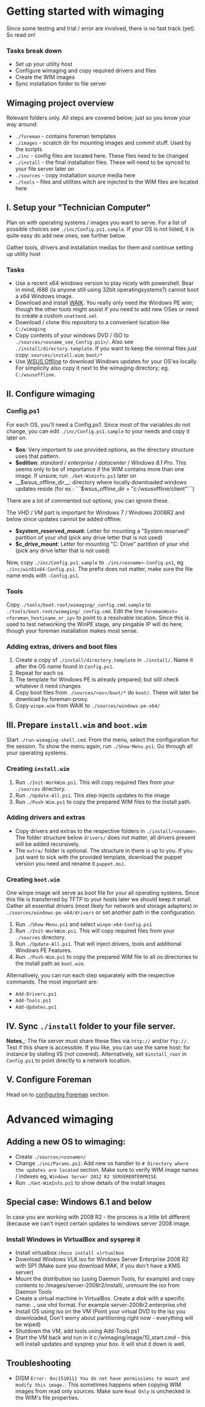 # Getting started with wimaging
Since some testing and trial / error are involved, there is no fast track (yet). So read on!

### Tasks break down
- Set up your utility host
- Configure wimaging and copy required drivers and files
- Create the WIM images
- Sync installation folder to file server

## Wimaging project overview
Relevant folders only. All steps are covered below; just so you know your way around:

- `./foreman` - contains foreman templates
- `./images` - scratch dir for mounting images and commit stuff. Used by the scripts
- `./inc` - config files are located here. These files need to be changed
- `./install` - the final installation files. These will need to be synced to your file server later on
- `./sources` - copy installation source media here
- `./tools` - files and utilities witch are injected to the WIM files are located here

## I. Setup your "Technician Computer"
Plan on with operating systems / images you want to serve. For a list of possible
choices see `./inc/Config.ps1.sample`.
If your OS is not listed, it is quite easy do add new ones, see further below.

Gather tools, drivers and installation medias for them and continue setting up utility host

### Tasks

- Use a recent x64 windows version to play nicely with powershell. Bear in mind, i686 (is anyone still using 32bit operatingsystems?) cannot boot a x64 Windows image.
- Download and install [WAIK](http://www.microsoft.com/en-us/download/details.aspx?id=30652). You really only need the Windows PE wim; though the other tools might assist if you need to add new OSes or need to create a custom `unattend.xml`
- Download / clone this repository to a convenient location like `C:/wimaging`
- Copy contents of your windows DVD / ISO to `./sources/<osname_see_Config.ps1>/`. Also see `./install/directory.template`. If you want to keep the minimal files just copy: `sources/install.wim`; `boot/*`
- Use [WSUS Offline](http://download.wsusoffline.net/) to download Windows updates for your OS'es locally. For simplicity also copy it next to the wimaging directory; eg. `C:/wsusoffline`.

## II. Configure wimaging
### Config.ps1
For each OS, you'll need a Config.ps1. Since most of the variables do not change, you can edit `./inc/Config.ps1.sample` to your needs and copy it later on.

- __$os__: Very important to use provided options, as the directory structure uses that pattern.
- __$edition__: _standard_ / _enterprise_ / _datacenter_ / _Windows 8.1 Pro_. This seems only to be of importance if the WIM contains more than one image. If unsure; run `./Get-Wiminfo.ps1` later on
- __$wsus_offline_dir__: directory where locally downloaded windows updates reside (for ex.: ```$wsus_offline_dir = "c:/wsusoffline/client"```)

There are a lot of commented out options; you can ignore these.

The VHD / VM part is important for Windows 7 / Windows 2008R2 and below since updates cannot be added offline:

- __$system_reserved_mount__: Letter for mounting a "System reserved" partition of your vhd (pick any drive letter that is not used)
- __$c_drive_mount__: Letter for mounting "C: Drive" partition of your vhd (pick any drive letter that is not used)

Now, copy `./inc/Config.ps1.sample` to `./inc/<osname>-Config.ps1`, eg `./inc/win81x64-Config.ps1`.
The prefix does not matter, make sure the file name ends with `-Config.ps1`.

### Tools
Copy `./tools/boot.root/wimaging/_config.cmd.sample` to `./tools/boot.root/wimaging/_config.cmd`.
Edit the line `foremanHost=<foreman_hostiname_or_ip>` to point to a resolvable location.
Since this is used to test networking the WinPE stage, any pingable IP will do here; though your foreman installation makes most sense.

### Adding extras, drivers and boot files
1. Create a copy of `./install/directory.template` in `./install/`. Name it after the OS name found in `Config.ps1`.
2. Repeat for each os
2. The template for Windows PE is already prepared; but still check whatever it need changes
5. Copy boot files from `./sources/<os>/boot/*` do `boot/`. These will later be download by foreman-proxy.
6. Copy `winpe.wim` from WAIK  to `./sources/windows-pe-x64/`

## III. Prepare `install.wim` and `boot.wim`
Start `./run-wimaging-shell.cmd`. From the menu, select the configuration for the session.
To show the menu again, run `./Show-Menu.ps1`. Go through all your operating systems.

### Creating `install.wim`
1. Run `./Init-WorkWim.ps1`. This will copy required files from your `./sources` directory.
2. Run `./Update-All.ps1`. This step injects updates to the image
3. Run `./Push-Wim.ps1` to copy the prepared WIM files to the install path.

### Adding drivers and extras
- Copy drivers and extras to the respective folders in `./install/<osname>`. The folder structure below `drivers/` does not matter, all drivers present will be added recursively.
- The `extra/` folder is optional. The structure in there is up to you. If you just want to sick with the provided template, download the puppet version you need and rename it `puppet.msi`.

### Creating `boot.wim`
One winpe image will serve as boot file for your all operating systems.
Since this file is transferred by TFTP to your hosts later we should keep it small.
Gather all essential drivers (most likely for network and storage adapters) in `./sources/windows-pe-x64/drivers` or set another path in the configuration.

1. Run `./Show-Menu.ps1` and select `winpe-x64-Config.ps1`
1. Run `./Init-WorkWim.ps1`. This will copy required files from your `./sources` directory.
2. Run `./Update-All.ps1`. That will inject drivers, tools and additional Windows PE Features.
3. Run `./Push-Wim.ps1` to copy the prepared WIM file to all os directories to the install path as `boot.wim`.

Alternatively, you can run each step separately with the respective commands. The most important are:
- `Add-Drivers.ps1`
- `Add-Tools.ps1`
- `Add-Updates.ps1`

## IV. Sync `./install` folder to your file server.
__Notes___: The file server must share these files via `http://` and/or `ftp://`.
Test if this share is accessible. If you like, you can use the same host; for instance by stalling IIS (not covered).
Alternatively, set `$install_root` in `Config.ps1` to point directly to a network location.

## V. Configure Foreman
Head on to [configuring Foreman](foreman.md) section.


# Advanced wimaging
## Adding a new OS to wimaging:
- Create `./sources/<osname>/`
- Change `./inc/Params.ps1`: Add new os handler to ```# Directory where the updates are located``` section. Make sure to verify WIM image names / indexes eg, `Windows Server 2012 R2 SERVERENTERPRISE`.
- Run `./Get-WimInfo.ps1` to show details of the install images

## Special case: Windows 6.1 and below
In case you are working with 2008 R2 - the process is a little bit different (because we can't inject certain updates to windows server 2008 image.
### Install Windows in VirtualBox and sysprep it
- Install virtualbox ```choco install virtualbox```
- Download Windows VLK iso for Windows Server Enterprise 2008 R2 with SP1 (Make sure you download MAK, if you don't have a KMS server)
- Mount the distribution iso (using Daemon Tools, for example) and copy contents to /images/server-2008r2/install/, unmount the iso from Daemon Tools
- Create a virtual machine in VirtualBox. Create a disk with a specific name: <os>.<edition>, use vhd format. For example server-2008r2.enterprise.vhd
- Install OS using iso on the VM (Point your virtual DVD to the iso you downloaded, Don't worry about partitioning right now - everything will be wiped)
- Shutdown the VM, add tools using Add-Tools.ps1
- Start the VM back and run in it c:/wimaging/image/10_start.cmd - this will install updates and sysprep your box. It will shut it down is well.

## Troubleshooting
- DISM `Error: 0xc1510111 You do not have permissions to mount and modify this image.`: This sometimes happens when copying WIM images from read only sources. Make sure `Read Only` is unchecked in the WIM's file properties.
